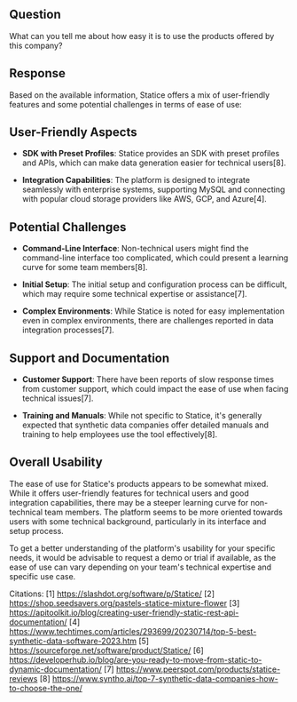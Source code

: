 ## Question

What can you tell me about how easy it is to use the products offered by this company?

## Response

Based on the available information, Statice offers a mix of user-friendly features and some potential challenges in terms of ease of use:

## User-Friendly Aspects

- **SDK with Preset Profiles**: Statice provides an SDK with preset profiles and APIs, which can make data generation easier for technical users[8].

- **Integration Capabilities**: The platform is designed to integrate seamlessly with enterprise systems, supporting MySQL and connecting with popular cloud storage providers like AWS, GCP, and Azure[4].

## Potential Challenges

- **Command-Line Interface**: Non-technical users might find the command-line interface too complicated, which could present a learning curve for some team members[8].

- **Initial Setup**: The initial setup and configuration process can be difficult, which may require some technical expertise or assistance[7].

- **Complex Environments**: While Statice is noted for easy implementation even in complex environments, there are challenges reported in data integration processes[7].

## Support and Documentation

- **Customer Support**: There have been reports of slow response times from customer support, which could impact the ease of use when facing technical issues[7].

- **Training and Manuals**: While not specific to Statice, it's generally expected that synthetic data companies offer detailed manuals and training to help employees use the tool effectively[8].

## Overall Usability

The ease of use for Statice's products appears to be somewhat mixed. While it offers user-friendly features for technical users and good integration capabilities, there may be a steeper learning curve for non-technical team members. The platform seems to be more oriented towards users with some technical background, particularly in its interface and setup process.

To get a better understanding of the platform's usability for your specific needs, it would be advisable to request a demo or trial if available, as the ease of use can vary depending on your team's technical expertise and specific use case.

Citations:
[1] https://slashdot.org/software/p/Statice/
[2] https://shop.seedsavers.org/pastels-statice-mixture-flower
[3] https://apitoolkit.io/blog/creating-user-friendly-static-rest-api-documentation/
[4] https://www.techtimes.com/articles/293699/20230714/top-5-best-synthetic-data-software-2023.htm
[5] https://sourceforge.net/software/product/Statice/
[6] https://developerhub.io/blog/are-you-ready-to-move-from-static-to-dynamic-documentation/
[7] https://www.peerspot.com/products/statice-reviews
[8] https://www.syntho.ai/top-7-synthetic-data-companies-how-to-choose-the-one/
